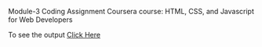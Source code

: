 Module-3 Coding Assignment
Coursera course: HTML, CSS, and Javascript for Web Developers

To see the output [Click Here](https://harshnagori.github.io/HTML-CSS-and-Javascript-for-Web-Developers/assignment/mod3sol/index.html)
